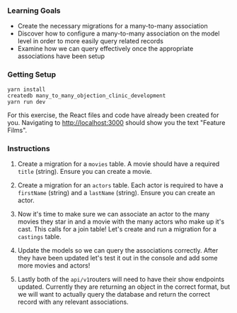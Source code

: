 ### Learning Goals

- Create the necessary migrations for a many-to-many association
- Discover how to configure a many-to-many association on the model level in order to more easily query related records
- Examine how we can query effectively once the appropriate associations have been setup

### Getting Setup

```
yarn install
createdb many_to_many_objection_clinic_development
yarn run dev
```

For this exercise, the React files and code have already been created for you. Navigating to <http://localhost:3000> should show you the text "Feature Films".

### Instructions

1. Create a migration for a `movies` table. A movie should have a required `title` (string). Ensure you can create a movie.

2. Create a migration for an `actors` table. Each actor is required to have a `firstName` (string) and a `lastName` (string). Ensure you can create an actor.

3. Now it's time to make sure we can associate an actor to the many movies they star in and a movie with the many actors who make up it's cast. This calls for a join table! Let's create and run a migration for a `castings` table.

4. Update the models so we can query the associations correctly. After they have been updated let's test it out in the console and add some more movies and actors!

5. Lastly both of the `api/v1`routers will need to have their show endpoints updated. Currently they are returning an object in the correct format, but we will want to actually query the database and return the correct record with any relevant associations.
